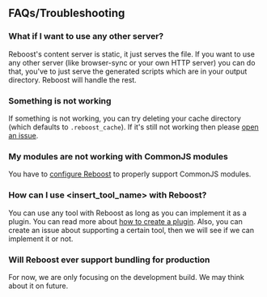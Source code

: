 ## FAQs/Troubleshooting

### What if I want to use any other server?
Reboost's content server is static, it just serves the file. If you want
to use any other server (like browser-sync or your own HTTP server) you can do that,
you've to just serve the generated scripts which are in your output directory.
Reboost will handle the rest.

### Something is not working
If something is not working, you can try deleting your cache directory
(which defaults to `.reboost_cache`). If it's still not working then please
[open an issue](https://github.com/sarsamurmu/reboost/issues/new).

### My modules are not working with CommonJS modules
You have to [configure Reboost](/docs/configurations.md#commonjsinterop) to properly
support CommonJS modules.

### How can I use <insert_tool_name> with Reboost?
You can use any tool with Reboost as long as you can implement it as a plugin. You can
read more about [how to create a plugin](/docs/plugin-api.md). Also, you can create an issue
about supporting a certain tool, then we will see if we can implement it or not.

### Will Reboost ever support bundling for production
For now, we are only focusing on the development build. We may think about it on
future.
